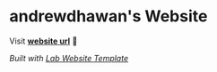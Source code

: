 
# andrewdhawan's Website

Visit **[website url](#)** 🚀

_Built with [Lab Website Template](https://greene-lab.gitbook.io/lab-website-template-docs)_

